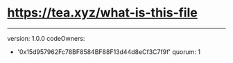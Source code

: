 # https://tea.xyz/what-is-this-file
---
version: 1.0.0
codeOwners:
  - '0x15d957962Fc78BF8584BF88F13d44d8eCf3C7f9f'
quorum: 1
